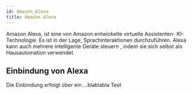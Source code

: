 ```yaml
---
id: Amazon_Alexa
title: Amazon Alexa
---
```


Amazon Alexa,  ist eine von Amazon entwickelte virtuelle Assistenten- KI- Technologie. Es ist in der Lage, Sprachinteraktionen durchzuführen. Alexa kann auch mehrere intelligente Geräte steuern , indem sie sich selbst als Hausautomation verwendet.

## Einbindung von Alexa

Die Einbindung erfolgt über ein ...blablabla Test
